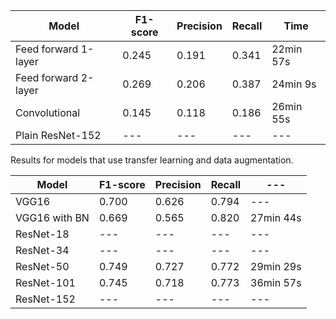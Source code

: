 | Model | F1-score | Precision | Recall | Time
| --- | --- | --- | --- | --- | 
| Feed forward 1-layer | 0.245 | 0.191 | 0.341 | 22min 57s | 
| Feed forward 2-layer | 0.269 | 0.206 | 0.387 | 24min 9s | 
| Convolutional | 0.145 | 0.118 | 0.186 | 26min 55s | 
| Plain ResNet-152 | --- | --- | --- | --- | 

Results for models that use transfer learning and data augmentation.

| Model | F1-score | Precision | Recall |--- | 
| --- | --- | --- | --- | --- | 
| VGG16 | 0.700 | 0.626 | 0.794 |--- |   
| VGG16 with BN | 0.669 | 0.565 | 0.820 | 27min 44s | 
| ResNet-18 | --- | --- | --- | --- | 
| ResNet-34 | --- | --- | --- | --- | 
| ResNet-50 | 0.749 | 0.727 | 0.772 | 29min 29s | 
| ResNet-101 | 0.745 | 0.718 | 0.773 | 36min 57s | 
| ResNet-152 | --- | --- | --- | --- | 



